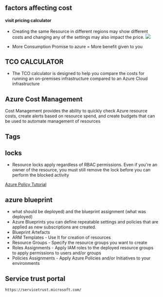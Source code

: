 ## factors affecting cost

#### visit pricing calculator 
- Creating the same Resource in different regions may show different costs and changing any of the settings may also impact the price.
![](https://docs.microsoft.com/en-gb/learn/wwl-azure/describe-cost-management-azure/media/virtual-machine-settings-519925fc.png)

- More Consumption Promise to azure = More benefit given to you

## TCO CALCULATOR
- The TCO calculator is designed to help you compare the costs for running an on-premises infrastructure compared to an Azure Cloud infrastructure

## Azure Cost Management
Cost Management provides the ability to quickly check Azure resource costs, create alerts based on resource spend, and create budgets that can be used to automate management of resources

## Tags 

## locks
- Resource locks apply regardless of RBAC permissions. Even if you're an owner of the resource, you must still remove the lock before you can perform the blocked activity

[Azure Policy Tutorial](https://docs.microsoft.com/en-us/azure/governance/policy/tutorials/create-and-manage)

## azure blueprint
- what should be deployed) and the blueprint assignment (what was deployed)
- Azure Blueprints you can define repeatable settings and policies that are applied as new subscriptions are created.
- Blueprint Artefacts 
- ARM Templates - Use It for creation of resources
- Resource Groups - Specify the resource groups you want to create
- Roles Assignments - Apply IAM roles to the deployed resource groups to apply permissions to users and/or groups
- Policies Assignments - Apply Azure Policies and/or Initiatives to your environments

## Service trust portal 
```
https://servicetrust.microsoft.com/
```
